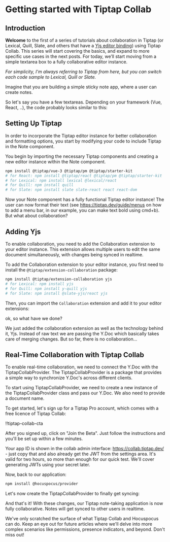 # Getting started with Tiptap Collab

## Introduction

**Welcome** to the first of a series of tutorials about collaboration in Tiptap (or Lexical, Quill, Slate, and others that have a [Yjs editor binding](https://docs.yjs.dev/ecosystem/editor-bindings)) using Tiptap Collab. This series will start covering the basics, and expand to more specific use cases in the next posts. For today, we’ll start moving from a simple textarea box to a fully collaborative editor instance.

_For simplicity, I'm always referring to Tiptap from here, but you can switch each code sample to Lexical, Quill or Slate._

Imagine that you are building a simple sticky note app, where a user can create notes.

So let's say you have a few textareas. Depending on your framework (Vue, React, ..), the code probably looks similar to this:

<tiptap-demo name="Tutorials/1-1-textarea"></tiptap-demo>

## Setting Up Tiptap

In order to incorporate the Tiptap editor instance for better collaboration and formatting options, you start by modifying your code to include Tiptap in the Note component.

You begin by importing the necessary Tiptap components and creating a new editor instance within the Note component.

```bash
npm install @tiptap/vue-3 @tiptap/pm @tiptap/starter-kit
# for React: npm install @tiptap/react @tiptap/pm @tiptap/starter-kit
# for Lexical: npm install lexical @lexical/react
# for Quill: npm install quill
# for Slate: npm install slate slate-react react react-dom
```

<tiptap-demo name="Tutorials/1-2-tiptap"></tiptap-demo>

Now your Note component has a fully functional Tiptap editor instance! The user can now format their text (see https://tiptap.dev/guide/menus on how to add a menu bar, in our example, you can make text bold using cmd+b). But what about collaboration?

## Adding Yjs

To enable collaboration, you need to add the Collaboration extension to your editor instance. This extension allows multiple users to edit the same document simultaneously, with changes being synced in realtime.


To add the Collaboration extension to your editor instance, you first need to install the `@tiptap/extension-collaboration` package:

```bash
npm install @tiptap/extension-collaboration yjs
# for Lexical: npm install yjs
# for Quill: npm install y-quill yjs
# for Slate: npm install @slate-yjs/react yjs
```

Then, you can import the `Collaboration` extension and add it to your editor extensions:

<tiptap-demo name="Tutorials/1-3-yjs"></tiptap-demo>

ok, so what have we done?

We just added the collaboration extension as well as the technology behind it, Yjs. Instead of raw text we are passing the Y.Doc which basically takes care of merging changes. But so far, there is no collaboration...

## Real-Time Collaboration with Tiptap Collab

To enable real-time collaboration, we need to connect the Y.Doc with the TiptapCollabProvider. The TiptapCollabProvider is a package that provides a simple way to synchronize Y.Doc's across different clients.

To start using TiptapCollabProvider, we need to create a new instance of the TiptapCollabProvider class and pass our Y.Doc. We also need to provide a document name.

To get started, let's sign up for a Tiptap Pro account, which comes with a free licence of Tiptap Collab:

!!tiptap-collab-cta

After you signed up, click on "Join the Beta". Just follow the instructions and you'll be set up within a few minutes.

Your app ID is shown in the collab admin interface: https://collab.tiptap.dev/ - just copy that and also already get the JWT from the settings area. It's valid for two hours, so more than enough for our quick test. We'll cover generating JWTs using your secret later.


Now, back to our application:

```bash
npm install @hocuspocus/provider
```

Let's now create the TiptapCollabProvider to finally get syncing:

<tiptap-demo name="Tutorials/1-4-collab"></tiptap-demo>

And that's it! With these changes, our Tiptap note-taking application is now fully collaborative. Notes will get synced to other users in realtime.


We've only scratched the surface of what Tiptap Collab and Hocuspocus can do. Keep an eye out for future articles where we'll delve into more complex scenarios like permissions, presence indicators, and beyond. Don't miss out!
